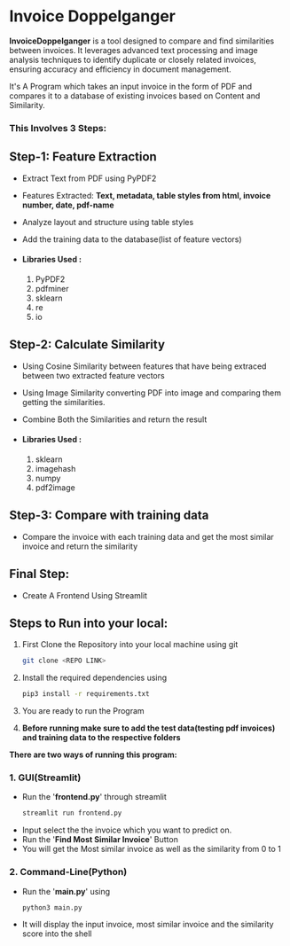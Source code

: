 # Invoice Doppelganger

**InvoiceDoppelganger** is a tool designed to compare and find similarities between invoices. It leverages advanced text processing and image analysis techniques to identify duplicate or closely related invoices, ensuring accuracy and efficiency in document management.

It's A Program which takes an input invoice in the form of PDF and compares it to a database of existing invoices based on Content and Similarity.


### This Involves 3 Steps:


## Step-1: Feature Extraction
- Extract Text from PDF using PyPDF2
- Features Extracted:
    **Text, metadata, table styles from html, invoice number, date, pdf-name**
- Analyze layout and structure using table styles
- Add the training data to the database(list of feature vectors)

- #### Libraries Used :
    1. PyPDF2
    2. pdfminer
    3. sklearn
    4. re
    5. io


## Step-2: Calculate Similarity
- Using Cosine Similarity between features that have being extraced between two extracted feature vectors

- Using Image Similarity converting PDF into image and comparing them getting the similarities.

- Combine Both the Similarities and return the result
- #### Libraries Used :
    1. sklearn
    2. imagehash
    3. numpy
    4. pdf2image

## Step-3: Compare with training data
-  Compare the invoice with each training data and get the most similar invoice and return the similarity

## Final Step:
-  Create A Frontend Using Streamlit

## Steps to Run into your local:

1. First Clone the Repository into your local machine using git

    ```bash
    git clone <REPO LINK>
    ```

2. Install the required dependencies using
    ```bash
    pip3 install -r requirements.txt
    ```
3. You are ready to run the Program

4. **Before running make sure to add the test data(testing pdf invoices) and training data to the respective folders**


**There are two ways of running this program:**


### 1. GUI(Streamlit)
- Run the '**frontend.py**' through streamlit
    ```bash
    streamlit run frontend.py
    ```
- Input select the the invoice which you want to predict on.
- Run the '**Find Most Similar Invoice**' Button
- You will get the Most similar invoice as well as the similarity from 0 to 1

### 2. Command-Line(Python)
- Run the '**main.py**' using
    ```bash
    python3 main.py
    ```
- It will display the input invoice, most similar invoice and the similarity score into the shell
